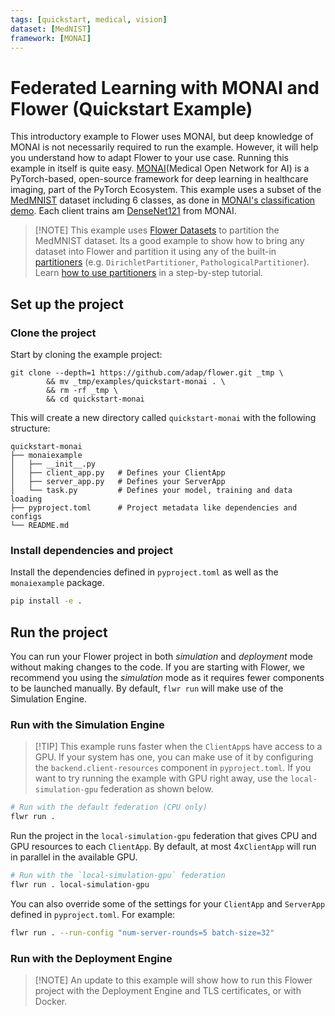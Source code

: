 ```yaml
---
tags: [quickstart, medical, vision]
dataset: [MedNIST]
framework: [MONAI]
---
```


# Federated Learning with MONAI and Flower (Quickstart Example)

This introductory example to Flower uses MONAI, but deep knowledge of MONAI is not necessarily required to run the example. However, it will help you understand how to adapt Flower to your use case.
Running this example in itself is quite easy. [MONAI](https://docs.monai.io/en/latest/index.html)(Medical Open Network for AI) is a PyTorch-based, open-source framework for deep learning in healthcare imaging, part of the PyTorch Ecosystem. This example uses a subset of the [MedMNIST](https://medmnist.com/) dataset including 6 classes, as done in [MONAI's classification demo](https://colab.research.google.com/drive/1wy8XUSnNWlhDNazFdvGBHLfdkGvOHBKe). Each client trains am [DenseNet121](https://docs.monai.io/en/stable/networks.html#densenet121) from MONAI.

> \[!NOTE\]
> This example uses [Flower Datasets](https://flower.ai/docs/datasets/) to partition the MedMNIST dataset. Its a good example to show how to bring any dataset into Flower and partition it using any of the built-in [partitioners](https://flower.ai/docs/datasets/ref-api/flwr_datasets.partitioner.html) (e.g. `DirichletPartitioner`, `PathologicalPartitioner`). Learn [how to use partitioners](https://flower.ai/docs/datasets/tutorial-use-partitioners.html) in a step-by-step tutorial.

## Set up the project

### Clone the project

Start by cloning the example project:

```shell
git clone --depth=1 https://github.com/adap/flower.git _tmp \
        && mv _tmp/examples/quickstart-monai . \
        && rm -rf _tmp \
        && cd quickstart-monai
```

This will create a new directory called `quickstart-monai` with the following structure:

```shell
quickstart-monai
├── monaiexample
│   ├── __init__.py
│   ├── client_app.py   # Defines your ClientApp
│   ├── server_app.py   # Defines your ServerApp
│   └── task.py         # Defines your model, training and data loading
├── pyproject.toml      # Project metadata like dependencies and configs
└── README.md
```

### Install dependencies and project

Install the dependencies defined in `pyproject.toml` as well as the `monaiexample` package.

```bash
pip install -e .
```

## Run the project

You can run your Flower project in both _simulation_ and _deployment_ mode without making changes to the code. If you are starting with Flower, we recommend you using the _simulation_ mode as it requires fewer components to be launched manually. By default, `flwr run` will make use of the Simulation Engine.

### Run with the Simulation Engine

> \[!TIP\]
> This example runs faster when the `ClientApp`s have access to a GPU. If your system has one, you can make use of it by configuring the `backend.client-resources` component in `pyproject.toml`. If you want to try running the example with GPU right away, use the `local-simulation-gpu` federation as shown below.

```bash
# Run with the default federation (CPU only)
flwr run .
```

Run the project in the `local-simulation-gpu` federation that gives CPU and GPU resources to each `ClientApp`. By default, at most 4x`ClientApp` will run in parallel in the available GPU.

```bash
# Run with the `local-simulation-gpu` federation
flwr run . local-simulation-gpu
```

You can also override some of the settings for your `ClientApp` and `ServerApp` defined in `pyproject.toml`. For example:

```bash
flwr run . --run-config "num-server-rounds=5 batch-size=32"
```

### Run with the Deployment Engine

> \[!NOTE\]
> An update to this example will show how to run this Flower project with the Deployment Engine and TLS certificates, or with Docker.
